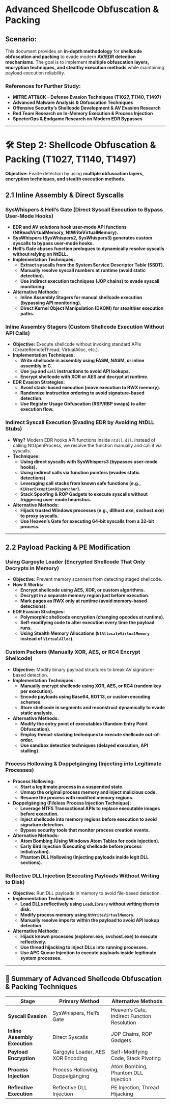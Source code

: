 # **Advanced Shellcode Obfuscation & Packing**

## **Scenario:**
This document provides an **in-depth methodology** for **shellcode obfuscation and packing** to evade modern **AV/EDR detection mechanisms**. The goal is to implement **multiple obfuscation layers, encryption techniques, and stealthy execution methods** while maintaining payload execution reliability.

### **References for Further Study:**
- **MITRE ATT&CK – Defense Evasion Techniques (T1027, T1140, T1497)**
- **Advanced Malware Analysis & Obfuscation Techniques**
- **Offensive Security’s Shellcode Development & AV Evasion Research**
- **Red Team Research on In-Memory Execution & Process Injection**
- **SpecterOps & Endgame Research on Modern EDR Bypasses**

---

# **🛠 Step 2: Shellcode Obfuscation & Packing (T1027, T1140, T1497)**
**Objective:** Evade detection by using **multiple obfuscation layers, encryption techniques, and stealth execution methods**.

## **2.1 Inline Assembly & Direct Syscalls**

### **SysWhispers & Hell’s Gate (Direct Syscall Execution to Bypass User-Mode Hooks)**
- **EDR and AV solutions hook user-mode API functions (NtReadVirtualMemory, NtWriteVirtualMemory).**
- **SysWhispers (SysWhispers2, SysWhispers3) generates custom syscalls to bypass user-mode hooks.**
- **Hell’s Gate abuses function prologues to dynamically resolve syscalls without relying on NtDLL.**
- **Implementation Techniques:**
  - **Extract syscalls from the System Service Descriptor Table (SSDT).**
  - **Manually resolve syscall numbers at runtime (avoid static detection).**
  - **Use indirect execution techniques (JOP chains) to evade syscall monitoring.**
- **Alternative Methods:**
  - **Inline Assembly Stagers for manual shellcode execution (bypassing API monitoring).**
  - **Direct Kernel Object Manipulation (DKOM) for stealthier execution paths.**

### **Inline Assembly Stagers (Custom Shellcode Execution Without API Calls)**
- **Objective:** Execute shellcode without invoking standard APIs (CreateRemoteThread, VirtualAlloc, etc.).
- **Implementation Techniques:**
  - **Write shellcode in assembly using FASM, NASM, or inline assembly in C.**
  - **Use `jmp` and `call` instructions to avoid API lookups.**
  - **Encrypt shellcode with XOR or AES and decrypt at runtime.**
- **EDR Evasion Strategies:**
  - **Avoid stack-based execution (move execution to RWX memory).**
  - **Randomize instruction ordering to avoid signature-based detection.**
  - **Use Register Usage Obfuscation (RSP/RBP swaps) to alter execution flow.**

### **Indirect Syscall Execution (Evading EDR by Avoiding NtDLL Stubs)**
- **Why?** Modern EDR hooks API functions inside `ntdll.dll`. Instead of calling NtOpenProcess, we resolve the function manually and call it via syscalls.
- **Techniques:**
  - **Using direct syscalls with SysWhispers3 (bypasses user-mode hooks).**
  - **Using indirect calls via function pointers (evades static detections).**
  - **Leveraging call stacks from known safe functions (e.g., `KiUserExceptionDispatcher`).**
  - **Stack Spoofing & ROP Gadgets to execute syscalls without triggering user-mode heuristics.**
- **Alternative Methods:**
  - **Hijack trusted Windows processes (e.g., dllhost.exe, svchost.exe) to proxy syscalls.**
  - **Use Heaven’s Gate for executing 64-bit syscalls from a 32-bit process.**

---

## **2.2 Payload Packing & PE Modification**

### **Using Gargoyle Loader (Encrypted Shellcode That Only Decrypts in Memory)**
- **Objective:** Prevent memory scanners from detecting staged shellcode.
- **How It Works:**
  - **Encrypt shellcode using AES, XOR, or custom algorithms.**
  - **Decrypt in a separate memory region just before execution.**
  - **Mark pages as RWX only at runtime (avoid memory-based detections).**
- **EDR Evasion Strategies:**
  - **Polymorphic shellcode encryption (changing opcodes at runtime).**
  - **Self-modifying code to alter execution every time the payload runs.**
  - **Using Stealth Memory Allocations (`NtAllocateVirtualMemory` instead of `VirtualAlloc`).**

### **Custom Packers (Manually XOR, AES, or RC4 Encrypt Shellcode)**
- **Objective:** Modify binary payload structures to break AV signature-based detection.
- **Implementation Techniques:**
  - **Manually encrypt shellcode using XOR, AES, or RC4 (random key per execution).**
  - **Encode payloads using Base64, ROT13, or custom encoding schemes.**
  - **Store shellcode in segments and reconstruct dynamically to evade static analysis.**
- **Alternative Methods:**
  - **Modify the entry point of executables (Random Entry Point Obfuscation).**
  - **Employ thread-stacking techniques to execute shellcode out-of-order.**
  - **Use sandbox detection techniques (delayed execution, API stalling).**

### **Process Hollowing & Doppelgänging (Injecting into Legitimate Processes)**
- **Process Hollowing:**
  - **Start a legitimate process in a suspended state.**
  - **Unmap the original process memory and inject malicious code.**
  - **Resume the process with modified memory regions.**
- **Doppelgänging (Fileless Process Injection Technique):**
  - **Leverage NTFS Transactional APIs to replace executable images before execution.**
  - **Inject shellcode into memory regions before execution to avoid signature detection.**
  - **Bypass security tools that monitor process creation events.**
- **Alternative Methods:**
  - **Atom Bombing (Using Windows Atom Tables for code injection).**
  - **Early Bird Injection (Executing shellcode before process initialization).**
  - **Phantom DLL Hollowing (Injecting payloads inside legit DLL sections).**

### **Reflective DLL Injection (Executing Payloads Without Writing to Disk)**
- **Objective:** Run DLL payloads in memory to avoid file-based detection.
- **Implementation Techniques:**
  - **Load DLLs reflectively using `LoadLibrary` without writing them to disk.**
  - **Modify process memory using `NtWriteVirtualMemory`.**
  - **Manually resolve imports within the payload to avoid API lookup detection.**
- **Alternative Methods:**
  - **Hijack known processes (explorer.exe, svchost.exe) to execute reflectively.**
  - **Use thread hijacking to inject DLLs into running processes.**
  - **Use APC Queue Injection to execute payloads inside legitimate system processes.**

---

## **📌 Summary of Advanced Shellcode Obfuscation & Packing Techniques**

| **Stage** | **Primary Method** | **Alternative Methods** |
|---|---|---|
| **Syscall Evasion** | SysWhispers, Hell’s Gate | Heaven’s Gate, Indirect Function Resolution |
| **Inline Assembly Execution** | Direct Syscalls | JOP Chains, ROP Gadgets |
| **Payload Encryption** | Gargoyle Loader, AES XOR Encoding | Self-Modifying Code, Stack Pivoting |
| **Process Injection** | Process Hollowing, Doppelgänging | Atom Bombing, Phantom DLL Injection |
| **Reflective Execution** | Reflective DLL Injection | PE Injection, Thread Hijacking |
